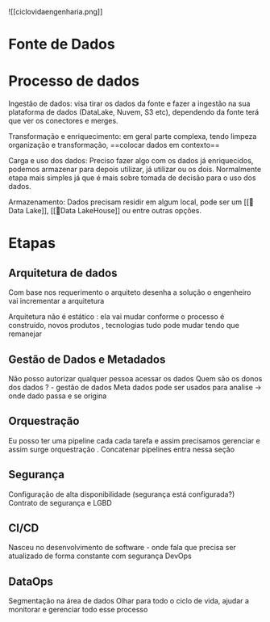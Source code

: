 
![[ciclovidaengenharia.png]]


# Fonte de Dados

# Processo de dados 

Ingestão de dados: visa tirar os dados da fonte e fazer a ingestão na sua plataforma de dados (DataLake, Nuvem, S3 etc), dependendo da fonte terá que ver os conectores e merges.

Transformação e enriquecimento: em geral parte complexa, tendo limpeza organização e transformação, ==colocar dados em contexto== 

Carga e uso dos dados: Preciso fazer algo com os dados já enriquecidos, podemos armazenar para depois utilizar, já utilizar ou os dois. Normalmente etapa mais simples já que é mais sobre tomada de decisão para o uso dos dados.

Armazenamento: Dados precisam residir em algum local, pode ser um [[💽Data Lake]], [[💽Data LakeHouse]] ou entre outras opções.

# Etapas 
## Arquitetura de dados

Com base nos requerimento o arquiteto desenha a solução o engenheiro vai incrementar a arquitetura

Arquitetura não é estático : ela vai mudar conforme o processo é construído, novos produtos , tecnologias tudo pode mudar tendo que remanejar 

## Gestão de Dados e Metadados 

Não posso autorizar qualquer pessoa acessar os dados
Quem são os donos dos dados ? - gestão de dados
Meta dados pode ser usados para analise -> onde dado passa e se origina 

## Orquestração 

Eu posso ter uma pipeline cada cada tarefa e assim precisamos gerenciar e assim surge orquestração .
Concatenar pipelines entra nessa seção 

## Segurança

Configuração de alta disponibilidade (segurança está configurada?)
Contrato de segurança e LGBD

## CI/CD

Nasceu no desenvolvimento de software - onde fala que precisa ser atualizado de forma constante com segurança 
DevOps

## DataOps

Segmentação na área de dados 
Olhar para todo o ciclo de vida, ajudar a monitorar e gerenciar todo esse processo